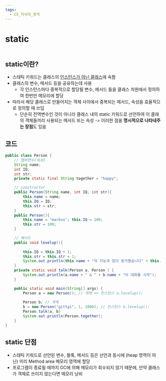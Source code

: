 ```yaml
---
tags:
  - CS_지식의_정석
---
```

# static

```table-of-contents
```

##  static이란?

- 스태틱 키워드는 클래스의 [인스턴스가 아닌 클래스](클래스,%20객체%20그리고%20인스턴스.md)에 속함
- 클래스의 변수, 메서드 등을 공유하는데 사용
	- 각 인스턴스마다 중복적으로 할당될 변수, 메서드 들을 클래스 차원에서 정의하여 한번만 메모리에 할당
- 따라서 해당 클래스로 만들어지는 객체 사이에서 중복되는 메서드, 속성을 효율적으로 정의할 때 쓰임
	- 단순히 전역변수인 것이 아니라 클래스 내의 static 키워드로 선언하여 이 클래의 객체들끼리 사용되는 메서드 또는 속성 -> 이러한 점을 **명시적으로 나타내주는 장점**도 있음


## 코드
```java
public class Person { 
	// 멤버변수(속성)
	String name;  
	int IQ;  
	int str;
	private static final String together = "happy";

	// constructor  
	public Person(String name, int IQ, int str){
		this.name = name; 
		this.IQ = IQ; 
		this.str = str;
	}  
	public Person(){
		this.name = "markus"; this.IQ = 100;  
		this.str = 100;
	}

	// 메서드  
	public void levelup(){
	
		this.IQ = this.IQ + 1;  
		this.str = this.str + 1;  
		System.out.println(this.name + "의 지능과 힘이 증가했습니다" + this.IQ + " / " + this.str); 
	}
	private static void talk(Person a, Person ) {
		System.out.println(a.name + " & " + b.name + "이 대화를 시작");
	}

	public static void main(String[] args) { 
		Person a = new Person(); // 객체 >> 인스턴스 a.levelup();
	
		Person b; // 객체  
		b = new Person("gittgi", 1, 1000); // 인스턴스 b.levelup();
		Person.talk(a, b)
		System.out.println(Person.together);
	} 
}
```


## static 단점

- 스태틱 키워드로 선언된 변수, 블록, 메서드 등은 선언과 동시에 (heap 영역이 아닌) 미리 Method area 메모리 영역에 할당
- 프로그램이 종료될 때까지 GC에 의해 메모리가 회수되지 않기 때문에, 만약 클래스가 객체로 쓰이지 않는다면 메모리 낭비
